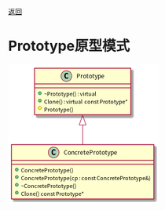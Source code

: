 [返回](../../README.md)

# Prototype原型模式

![UML](../../out/Creational_model/Prototype/Prototype/Prototype.png)